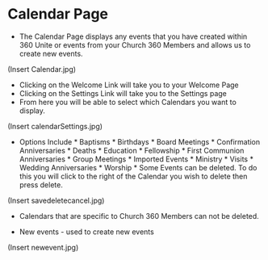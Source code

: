 # Calendar Page

  * The Calendar Page displays any events that you have created within 360 Unite or events from your Church 360 Members and allows us to create new events.

(Insert Calendar.jpg)

   * Clicking on the Welcome Link will take you to your Welcome Page
   * Clicking on the Settings Link will take you to the Settings page
   * From here you will be able to select which Calendars you want to display.

(Insert calendarSettings.jpg)

   * Options Include
    * Baptisms
    * Birthdays
    * Board Meetings
    * Confirmation Anniversaries
    * Deaths
    * Education
    * Fellowship
    * First Communion Anniversaries
    * Group Meetings
    * Imported Events
    * Ministry
    * Visits
    * Wedding Anniversaries
    * Worship
    * Some Events can be deleted.  To do this you will click to the right of the Calendar you wish to delete then press delete.

(Insert savedeletecancel.jpg)

   * Calendars that are specific to Church 360 Members can not be deleted.
 
* New events - used to create new events

(Insert newevent.jpg)
